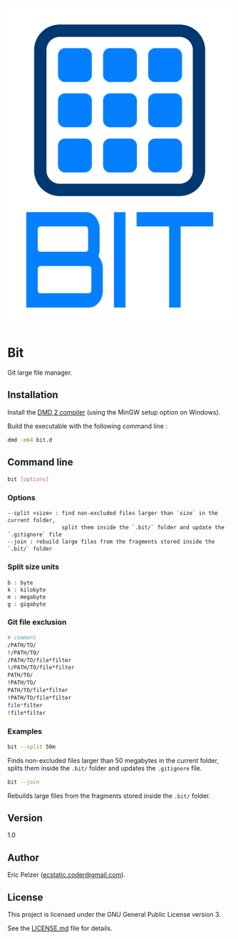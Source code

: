 ![](https://github.com/senselogic/BIT/blob/master/LOGO/bit.png)

# Bit

Git large file manager.

## Installation

Install the [DMD 2 compiler](https://dlang.org/download.html) (using the MinGW setup option on Windows).

Build the executable with the following command line :

```bash
dmd -m64 bit.d
```

## Command line

```bash
bit [options]
```

### Options

```
--split <size> : find non-excluded files larger than `size` in the current folder,
                 split them inside the `.bit/` folder and update the `.gitignore` file
--join : rebuild large files from the fragments stored inside the `.bit/` folder
```

### Split size units

```
b : byte
k : kilobyte
m : megabyte
g : gigabyte
```

### Git file exclusion

```sh
# comment
/PATH/TO/
!/PATH/TO/
/PATH/TO/file*filter
!/PATH/TO/file*filter
PATH/TO/
!PATH/TO/
PATH/TO/file*filter
!PATH/TO/file*filter
file*filter
!file*filter
```

### Examples

```bash
bit --split 50m
```

Finds non-excluded files larger than 50 megabytes in the current folder,
splits them inside the `.bit/` folder and updates the `.gitignore` file.

```bash
bit --join
```

Rebuilds large files from the fragments stored inside the `.bit/` folder.

## Version

1.0

## Author

Eric Pelzer (ecstatic.coder@gmail.com).

## License

This project is licensed under the GNU General Public License version 3.

See the [LICENSE.md](LICENSE.md) file for details.
